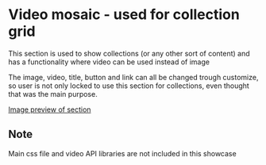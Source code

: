 ﻿# Video mosaic - used for collection grid

This section is used to show collections (or any other sort of content) and has a functionality where video can be used instead of image

The image, video, title, button and link can all be changed trough customize, so user is not only locked to use this section for collections, even thought that was the main purpose.




[Image preview of section](https://prnt.sc/4uF_RhNa4QgQ)

## Note
Main css file and video API libraries are not included in this showcase
